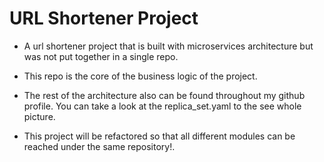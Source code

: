 # URL Shortener Project

- A url shortener project that is built with microservices architecture but was not put together in a single repo.
- This repo is the core of the business logic of the project.
- The rest of the architecture also can be found throughout my github profile. You can take a look at the replica_set.yaml to the see whole picture.

- This project will be refactored so that all different modules can be reached under the same repository!.
